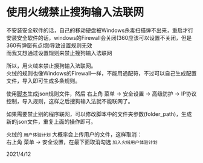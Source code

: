 # 使用火绒禁止搜狗输入法联网
不安装安全软件的话，自己的移动硬盘被Windows杀毒扫描弹不出来，重启才行  
安装安全软件的话，windows的Firewall会关闭(360应该可以设置不关闭，但是360有弹窗有点烦)导致设置规则无效  
而我又想通过设置规则来禁止搜狗输入法联网  

所以，用火绒来禁止搜狗输入法联网。  
火绒的规则也像Windows的Firewall一样，不能用通配符，不过可以自己生成配置文件，导入即可生成多条规则。  

使用[脚本](files/huorong_block_sogou_net.py)生成json规则文件，然后 右上角 菜单 -> 安全设置 -> 高级防护 -> IP协议控制，导入规则，这样之后搜狗输入法就不能联网了。  

如果需要禁止别的程序联网，可以修改脚本中的文件夹参数(folder_path)，生成新的json文件，重复上面的操作即可。  

火绒的 `用户体验计划` 大概率会上传用户的文件，这样取消：  
右上角 菜单 -> 安全设置，在最下面取消勾选 `加入火绒用户体验计划`  


2021/4/12  
